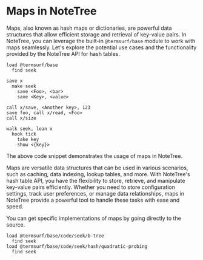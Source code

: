 # Maps in NoteTree

Maps, also known as hash maps or dictionaries, are powerful data
structures that allow efficient storage and retrieval of key-value
pairs. In NoteTree, you can leverage the built-in `@termsurf/base`
module to work with maps seamlessly. Let's explore the potential use
cases and the functionality provided by the NoteTree API for hash
tables.

```link
load @termsurf/base
  find seek

save x
  make seek
    save <Foo>, <bar>
    save <Key>, <value>

call x/save, <Another key>, 123
save foo, call x/read, <Foo>
call x/size

walk seek, loan x
  hook tick
    take key
    show <{key}>
```

The above code snippet demonstrates the usage of maps in NoteTree.

Maps are versatile data structures that can be used in various
scenarios, such as caching, data indexing, lookup tables, and more. With
NoteTree's hash table API, you have the flexibility to store, retrieve,
and manipulate key-value pairs efficiently. Whether you need to store
configuration settings, track user preferences, or manage data
relationships, maps in NoteTree provide a powerful tool to handle these
tasks with ease and speed.

You can get specific implementations of maps by going directly to the
source.

```
load @termsurf/base/code/seek/b-tree
  find seek
load @termsurf/base/code/seek/hash/quadratic-probing
  find seek
```
